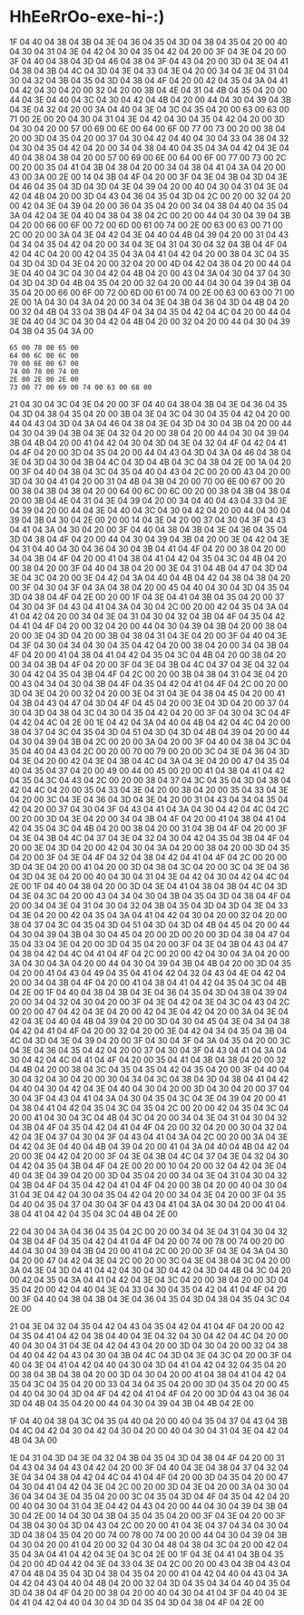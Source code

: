 # HhEeRrOo-exe-hi-:)
1F 04 40 04 38 04 3B 04 3E 04 36 04 35 04 3D 04 38 04 35 04 20 00 40 04 30 04 31 04 3E 04 42 04 30 04 35 04 42 04 20 00 3F 04 3E 04 20 00 3F 04 40 04 38 04 3D 04 46 04 38 04 3F 04 43 04 20 00 3D 04 3E 04 41 04 38 04 3B 04 4C 04 3D 04 3E 04 33 04 3E 04 20 00 34 04 3E 04 31 04 30 04 32 04 3B 04 35 04 3D 04 38 04 4F 04 20 00 42 04 35 04 3A 04 41 04 42 04 30 04 20 00 32 04 20 00 3B 04 4E 04 31 04 4B 04 35 04 20 00 44 04 3E 04 40 04 3C 04 30 04 42 04 4B 04 20 00 44 04 30 04 39 04 3B 04 3E 04 32 04 20 00 3A 04 40 04 3E 04 3C 04 35 04 20 00 63 00 63 00 71 00 2E 00 
20 04 30 04 31 04 3E 04 42 04 30 04 35 04 42 04 20 00 3D 04 30 04 20 00 57 00 69 00 6E 00 64 00 6F 00 77 00 73 00 20 00 38 04 20 00 3D 04 35 04 20 00 37 04 30 04 42 04 40 04 30 04 33 04 38 04 32 04 30 04 35 04 42 04 20 00 34 04 38 04 40 04 35 04 3A 04 42 04 3E 04 40 04 38 04 38 04 20 00 57 00 69 00 6E 00 64 00 6F 00 77 00 73 00 2C 00 20 00 35 04 41 04 3B 04 38 04 20 00 34 04 38 04 41 04 3A 04 20 00 43 00 3A 00 2E 00 
14 04 3B 04 4F 04 20 00 3F 04 3E 04 3B 04 3D 04 3E 04 46 04 35 04 3D 04 3D 04 3E 04 39 04 20 00 40 04 30 04 31 04 3E 04 42 04 4B 04 20 00 3D 04 43 04 36 04 35 04 3D 04 2C 00 20 00 32 04 20 00 42 04 3E 04 39 04 20 00 36 04 35 04 20 00 34 04 38 04 40 04 35 04 3A 04 42 04 3E 04 40 04 38 04 38 04 2C 00 20 00 44 04 30 04 39 04 3B 04 20 00 66 00 6F 00 72 00 6D 00 61 00 74 00 2E 00 63 00 63 00 71 00 2C 00 20 00 3A 04 3E 04 42 04 3E 04 40 04 4B 04 39 04 20 00 31 04 43 04 34 04 35 04 42 04 20 00 34 04 3E 04 31 04 30 04 32 04 3B 04 4F 04 42 04 4C 04 20 00 42 04 35 04 3A 04 41 04 42 04 20 00 38 04 3C 04 35 04 3D 04 3D 04 3E 04 20 00 32 04 20 00 4D 04 42 04 38 04 20 00 44 04 3E 04 40 04 3C 04 30 04 42 04 4B 04 20 00 43 04 3A 04 30 04 37 04 30 04 3D 04 3D 04 4B 04 35 04 20 00 32 04 20 00 44 04 30 04 39 04 3B 04 35 04 20 00 66 00 6F 00 72 00 6D 00 61 00 74 00 2E 00 63 00 63 00 71 00 2E 00 
1A 04 30 04 3A 04 20 00 34 04 3E 04 3B 04 36 04 3D 04 4B 04 20 00 32 04 4B 04 33 04 3B 04 4F 04 34 04 35 04 42 04 4C 04 20 00 44 04 3E 04 40 04 3C 04 30 04 42 04 4B 04 20 00 32 04 20 00 44 04 30 04 39 04 3B 04 35 04 3A 00 
``` 
65 00 78 00 65 00 
64 00 6C 00 6C 00 
70 00 6E 00 67 00 
74 00 78 00 74 00 
2E 00 2E 00 2E 00 
73 00 77 00 69 00 74 00 63 00 68 00 
``` 
21 04 30 04 3C 04 3E 04 20 00 3F 04 40 04 38 04 3B 04 3E 04 36 04 35 04 3D 04 38 04 35 04 20 00 3B 04 3E 04 3C 04 30 04 35 04 42 04 20 00 44 04 43 04 3D 04 3A 04 46 04 38 04 3E 04 3D 04 30 04 3B 04 20 00 44 04 30 04 39 04 3B 04 3E 04 32 04 20 00 38 04 20 00 44 04 30 04 39 04 3B 04 4B 04 20 00 41 04 42 04 30 04 3D 04 3E 04 32 04 4F 04 42 04 41 04 4F 04 20 00 3D 04 35 04 20 00 44 04 43 04 3D 04 3A 04 46 04 38 04 3E 04 3D 04 30 04 3B 04 4C 04 3D 04 4B 04 3C 04 38 04 2E 00 
1A 04 20 00 3F 04 40 04 38 04 3C 04 35 04 40 04 43 04 2C 00 20 00 43 04 20 00 3D 04 30 04 41 04 20 00 31 04 4B 04 3B 04 20 00 70 00 6E 00 67 00 20 00 38 04 3B 04 38 04 20 00 64 00 6C 00 6C 00 20 00 38 04 3B 04 38 04 20 00 3B 04 4E 04 31 04 3E 04 39 04 20 00 34 04 40 04 43 04 33 04 3E 04 39 04 20 00 44 04 3E 04 40 04 3C 04 30 04 42 04 20 00 44 04 30 04 39 04 3B 04 30 04 2E 00 20 00 14 04 3E 04 20 00 37 04 30 04 3F 04 43 04 41 04 3A 04 30 04 20 00 3F 04 40 04 38 04 3B 04 3E 04 36 04 35 04 3D 04 38 04 4F 04 20 00 44 04 30 04 39 04 3B 04 20 00 3E 04 42 04 3E 04 31 04 40 04 30 04 36 04 30 04 3B 04 41 04 4F 04 20 00 38 04 20 00 34 04 3B 04 4F 04 20 00 41 04 38 04 41 04 42 04 35 04 3C 04 4B 04 20 00 38 04 20 00 3F 04 40 04 38 04 20 00 3E 04 31 04 4B 04 47 04 3D 04 3E 04 3C 04 20 00 3E 04 42 04 3A 04 40 04 4B 04 42 04 38 04 38 04 20 00 3F 04 30 04 3F 04 3A 04 38 04 20 00 45 04 40 04 30 04 3D 04 35 04 3D 04 38 04 4F 04 2E 00 20 00 1F 04 3E 04 41 04 3B 04 35 04 20 00 37 04 30 04 3F 04 43 04 41 04 3A 04 30 04 2C 00 20 00 42 04 35 04 3A 04 41 04 42 04 20 00 34 04 3E 04 31 04 30 04 32 04 3B 04 4F 04 35 04 42 04 41 04 4F 04 20 00 32 04 20 00 44 04 30 04 39 04 3B 04 20 00 38 04 20 00 3E 04 3D 04 20 00 3B 04 38 04 31 04 3E 04 20 00 3F 04 40 04 3E 04 3F 04 30 04 34 04 30 04 35 04 42 04 20 00 38 04 20 00 34 04 3B 04 4F 04 20 00 41 04 38 04 41 04 42 04 35 04 3C 04 4B 04 20 00 38 04 20 00 34 04 3B 04 4F 04 20 00 3F 04 3E 04 3B 04 4C 04 37 04 3E 04 32 04 30 04 42 04 35 04 3B 04 4F 04 2C 00 20 00 3B 04 38 04 31 04 3E 04 20 00 43 04 34 04 30 04 3B 04 4F 04 35 04 42 04 41 04 4F 04 2C 00 20 00 3D 04 3E 04 20 00 32 04 20 00 3E 04 31 04 3E 04 38 04 45 04 20 00 41 04 3B 04 43 04 47 04 30 04 4F 04 45 04 20 00 3E 04 3D 04 20 00 37 04 30 04 3D 04 38 04 3C 04 30 04 35 04 42 04 20 00 3F 04 30 04 3C 04 4F 04 42 04 4C 04 2E 00 
1E 04 42 04 3A 04 40 04 4B 04 42 04 4C 04 20 00 38 04 37 04 3C 04 35 04 3D 04 51 04 3D 04 3D 04 4B 04 39 04 20 00 44 04 30 04 39 04 3B 04 2C 00 20 00 3A 04 20 00 3F 04 40 04 38 04 3C 04 35 04 40 04 43 04 2C 00 20 00 70 00 79 00 20 00 3C 04 3E 04 36 04 3D 04 3E 04 20 00 42 04 3E 04 3B 04 4C 04 3A 04 3E 04 20 00 47 04 35 04 40 04 35 04 37 04 20 00 49 00 44 00 45 00 20 00 41 04 38 04 41 04 42 04 35 04 3C 04 43 04 2C 00 20 00 38 04 37 04 3C 04 35 04 3D 04 38 04 42 04 4C 04 20 00 35 04 33 04 3E 04 20 00 38 04 20 00 35 04 33 04 3E 04 20 00 3C 04 3E 04 36 04 3D 04 3E 04 20 00 31 04 43 04 34 04 35 04 42 04 20 00 37 04 30 04 3F 04 43 04 41 04 3A 04 30 04 42 04 4C 04 2C 00 20 00 3D 04 3E 04 20 00 34 04 3B 04 4F 04 20 00 41 04 38 04 41 04 42 04 35 04 3C 04 4B 04 20 00 38 04 20 00 31 04 3B 04 4F 04 20 00 3F 04 3E 04 3B 04 4C 04 37 04 3E 04 32 04 30 04 42 04 35 04 3B 04 4F 04 20 00 3E 04 3D 04 20 00 42 04 30 04 3A 04 20 00 38 04 20 00 3D 04 35 04 20 00 3F 04 3E 04 4F 04 32 04 38 04 42 04 41 04 4F 04 2C 00 20 00 3D 04 3E 04 20 00 41 04 20 00 3D 04 38 04 3C 04 20 00 3C 04 3E 04 36 04 3D 04 3E 04 20 00 40 04 30 04 31 04 3E 04 42 04 30 04 42 04 4C 04 2E 00 
1F 04 40 04 38 04 20 00 3D 04 3E 04 41 04 38 04 3B 04 4C 04 3D 04 3E 04 3C 04 20 00 43 04 34 04 30 04 3B 04 35 04 3D 04 38 04 4F 04 20 00 34 04 3E 04 31 04 30 04 32 04 3B 04 35 04 3D 04 3D 04 3E 04 33 04 3E 04 20 00 42 04 35 04 3A 04 41 04 42 04 30 04 20 00 32 04 20 00 38 04 37 04 3C 04 35 04 3D 04 51 04 3D 04 3D 04 4B 04 45 04 20 00 44 04 30 04 39 04 3B 04 30 04 45 04 20 00 2D 00 20 00 3D 04 38 04 47 04 35 04 33 04 3E 04 20 00 3D 04 35 04 20 00 3F 04 3E 04 3B 04 43 04 47 04 38 04 42 04 4C 04 41 04 4F 04 2C 00 20 00 42 04 30 04 3A 04 20 00 3A 04 30 04 3A 04 20 00 44 04 30 04 39 04 3B 04 4B 04 20 00 3D 04 35 04 20 00 41 04 43 04 49 04 35 04 41 04 42 04 32 04 43 04 4E 04 42 04 20 00 34 04 3B 04 4F 04 20 00 41 04 38 04 41 04 42 04 35 04 3C 04 4B 04 2E 00 
1F 04 40 04 38 04 3B 04 3E 04 36 04 35 04 3D 04 38 04 39 04 20 00 34 04 32 04 30 04 20 00 3F 04 3E 04 42 04 3E 04 3C 04 43 04 2C 00 20 00 47 04 42 04 3E 04 20 00 42 04 3E 04 42 04 20 00 3A 04 3E 04 42 04 3E 04 40 04 4B 04 39 04 20 00 3D 04 30 04 45 04 3E 04 34 04 38 04 42 04 41 04 4F 04 20 00 32 04 20 00 3E 04 42 04 34 04 35 04 3B 04 4C 04 3D 04 3E 04 39 04 20 00 3F 04 30 04 3F 04 3A 04 35 04 20 00 3C 04 3E 04 36 04 35 04 42 04 20 00 37 04 30 04 3F 04 43 04 41 04 3A 04 30 04 42 04 4C 04 41 04 4F 04 20 00 35 04 41 04 3B 04 38 04 20 00 32 04 4B 04 20 00 38 04 3C 04 35 04 35 04 42 04 35 04 20 00 3F 04 40 04 30 04 32 04 30 04 20 00 30 04 34 04 3C 04 38 04 3D 04 38 04 41 04 42 04 40 04 30 04 42 04 3E 04 40 04 30 04 20 00 3D 04 30 04 20 00 37 04 30 04 3F 04 43 04 41 04 3A 04 30 04 35 04 3C 04 3E 04 39 04 20 00 41 04 38 04 41 04 42 04 35 04 3C 04 35 04 2C 00 20 00 42 04 35 04 3C 04 20 00 41 04 30 04 3C 04 4B 04 3C 04 20 00 34 04 3E 04 31 04 30 04 32 04 3B 04 4F 04 35 04 42 04 41 04 4F 04 20 00 32 04 20 00 30 04 32 04 42 04 3E 04 37 04 30 04 3F 04 43 04 41 04 3A 04 2C 00 20 00 3A 04 3E 04 42 04 3E 04 40 04 4B 04 39 04 20 00 41 04 3A 04 40 04 4B 04 42 04 20 00 3E 04 42 04 20 00 3F 04 3E 04 3B 04 4C 04 37 04 3E 04 32 04 30 04 42 04 35 04 3B 04 4F 04 2E 00 20 00 10 04 20 00 32 04 42 04 3E 04 40 04 3E 04 39 04 20 00 3D 04 35 04 20 00 34 04 3E 04 31 04 30 04 32 04 3B 04 4F 04 35 04 42 04 41 04 4F 04 20 00 38 04 20 00 40 04 30 04 31 04 3E 04 42 04 30 04 35 04 42 04 20 00 34 04 3E 04 20 00 3F 04 35 04 40 04 35 04 37 04 30 04 3F 04 43 04 41 04 3A 04 30 04 20 00 41 04 38 04 41 04 42 04 35 04 3C 04 4B 04 2E 00 
 
22 04 30 04 3A 04 36 04 35 04 2C 00 20 00 34 04 3E 04 31 04 30 04 32 04 3B 04 4F 04 35 04 42 04 41 04 4F 04 20 00 74 00 78 00 74 00 20 00 44 04 30 04 39 04 3B 04 20 00 41 04 2C 00 20 00 3F 04 3E 04 3A 04 30 04 20 00 47 04 42 04 3E 04 2C 00 20 00 3C 04 3E 04 38 04 3C 04 20 00 3A 04 3E 04 3D 04 41 04 42 04 30 04 3D 04 42 04 3D 04 4B 04 3C 04 20 00 42 04 35 04 3A 04 41 04 42 04 3E 04 3C 04 20 00 38 04 20 00 3D 04 35 04 20 00 42 04 40 04 3E 04 33 04 30 04 35 04 42 04 41 04 4F 04 20 00 3F 04 40 04 38 04 3B 04 3E 04 36 04 35 04 3D 04 38 04 35 04 3C 04 2E 00 
 
21 04 3E 04 32 04 35 04 42 04 43 04 35 04 42 04 41 04 4F 04 20 00 42 04 35 04 41 04 42 04 38 04 40 04 3E 04 32 04 30 04 42 04 4C 04 20 00 40 04 30 04 31 04 3E 04 42 04 43 04 20 00 3D 04 30 04 20 00 32 04 38 04 40 04 42 04 43 04 30 04 3B 04 4C 04 3D 04 3E 04 3C 04 20 00 3F 04 40 04 3E 04 41 04 42 04 40 04 30 04 3D 04 41 04 42 04 32 04 35 04 20 00 38 04 3B 04 38 04 20 00 3D 04 30 04 20 00 41 04 38 04 41 04 42 04 35 04 3C 04 35 04 20 00 33 04 34 04 35 04 20 00 3D 04 35 04 20 00 45 04 40 04 30 04 3D 04 4F 04 42 04 41 04 4F 04 20 00 3D 04 43 04 36 04 3D 04 4B 04 35 04 20 00 44 04 30 04 39 04 3B 04 4B 04 2E 00 
 
1F 04 40 04 38 04 3C 04 35 04 40 04 20 00 40 04 35 04 37 04 43 04 3B 04 4C 04 42 04 30 04 42 04 30 04 20 00 40 04 30 04 31 04 3E 04 42 04 4B 04 3A 00 
 
 
1E 04 31 04 3D 04 3E 04 32 04 3B 04 35 04 3D 04 38 04 4F 04 20 00 31 04 43 04 34 04 43 04 42 04 20 00 3F 04 40 04 3E 04 38 04 37 04 32 04 3E 04 34 04 38 04 42 04 4C 04 41 04 4F 04 20 00 3D 04 35 04 20 00 47 04 30 04 41 04 42 04 3E 04 2C 00 20 00 3D 04 3E 04 20 00 3A 04 30 04 36 04 34 04 3E 04 35 04 20 00 3C 04 35 04 3D 04 4F 04 35 04 42 04 20 00 40 04 30 04 31 04 3E 04 42 04 43 04 20 00 44 04 30 04 39 04 3B 04 30 04 2E 00 
14 04 30 04 3B 04 35 04 35 04 20 00 3F 04 3E 04 20 00 3F 04 3B 04 30 04 3D 04 43 04 2C 00 20 00 41 04 3E 04 37 04 34 04 30 04 3D 04 38 04 35 04 20 00 74 00 78 00 74 00 20 00 44 04 30 04 39 04 3B 04 30 04 20 00 41 04 20 00 32 04 30 04 48 04 38 04 3C 04 20 00 42 04 35 04 3A 04 41 04 42 04 3E 04 3C 04 2E 00 
1F 04 3E 04 41 04 3B 04 35 04 20 00 4D 04 42 04 3E 04 33 04 3E 04 2C 00 20 00 43 04 3B 04 43 04 47 04 48 04 35 04 3D 04 38 04 35 04 20 00 41 04 42 04 40 04 43 04 3A 04 42 04 43 04 40 04 4B 04 20 00 32 04 3D 04 35 04 34 04 40 04 35 04 3D 04 38 04 4F 04 20 00 38 04 20 00 40 04 30 04 41 04 3F 04 40 04 3E 04 41 04 42 04 40 04 30 04 3D 04 35 04 3D 04 38 04 4F 04 2E 00
